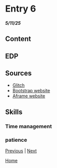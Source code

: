 # Entry 6
##### 5/11/25

## Content

## EDP

## Sources
* <a href="https://glitch.com/~aframe">Glitch</a>
* <a href="https://getbootstrap.com/">Bootstrap website</a>
* <a href="https://aframe.io/">Aframe website</a>
<!--section-->
## Skills

### Time management

### patience 

[Previous](entry05.md) | [Next](entry07.md)

[Home](../README.md)
